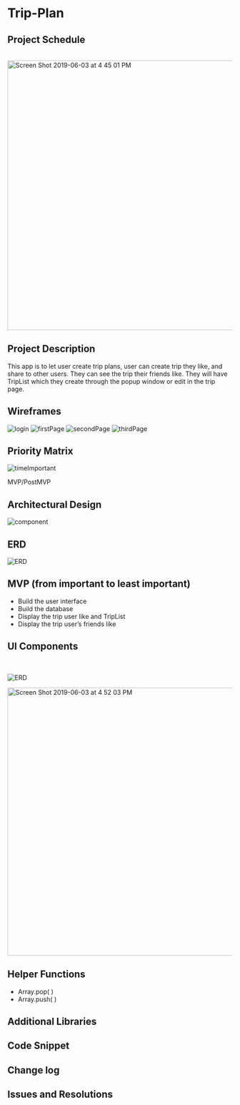 # Trip-Plan

<h2>Project Schedule</h2><br>
<img width="604" alt="Screen Shot 2019-06-03 at 4 45 01 PM" src="https://user-images.githubusercontent.com/10451577/58833412-f5a6c900-861e-11e9-88a5-468193e094af.png">



<h2>Project Description</h2>

This app is to let user create trip plans, user can create trip they like, and share to other users. They can see the trip their friends like. They will have TripList which they create through the popup window or edit in the trip page.



<h2>Wireframes</h2>

![login](https://user-images.githubusercontent.com/10451577/58833533-3d2d5500-861f-11e9-90a7-df5be3d6a188.jpg)
![firstPage](https://user-images.githubusercontent.com/10451577/58833540-3f8faf00-861f-11e9-8818-d61b71dcb192.jpg)
![secondPage](https://user-images.githubusercontent.com/10451577/58833545-41f20900-861f-11e9-9b85-149775a06aec.jpg)
![thirdPage](https://user-images.githubusercontent.com/10451577/58833550-44ecf980-861f-11e9-9d12-deb2bb50ebba.jpg)



<h2>Priority Matrix</h2>

![timeImportant](https://user-images.githubusercontent.com/10451577/58813197-40a9e780-85f1-11e9-93f6-58326957ae05.jpg)

MVP/PostMVP




<h2>Architectural Design</h2>

![component](https://user-images.githubusercontent.com/10451577/58833651-7fef2d00-861f-11e9-8e80-bcb872da7452.jpg)


<h2>ERD</h2>

![ERD](https://user-images.githubusercontent.com/10451577/58833699-9bf2ce80-861f-11e9-8a6c-bf3d4e7fd313.jpg)

<h2>MVP (from important to least important)</h2>
<ul>
<li>Build the user interface </li>
<li>Build the database</li>
<li>Display the trip user like and TripList</li>
<li>Display the trip user’s friends like</li>
</ul>


<h2>UI Components</h2><br>

![ERD](https://user-images.githubusercontent.com/10451577/58833930-20dde800-8620-11e9-8010-a1144106c539.jpg)

<img width="600" alt="Screen Shot 2019-06-03 at 4 52 03 PM" src="https://user-images.githubusercontent.com/10451577/58833844-fdb33880-861f-11e9-9ca1-476df5d9fd07.png">
                    

<h2>Helper Functions</h2>
<ul>
<li>Array.pop( )</li>
<li>Array.push( )</li>
</ul>


<h2>Additional Libraries</h2>


<h2>Code Snippet</h2>
	


<h2>Change log</h2>


<h2>Issues and Resolutions</h2>